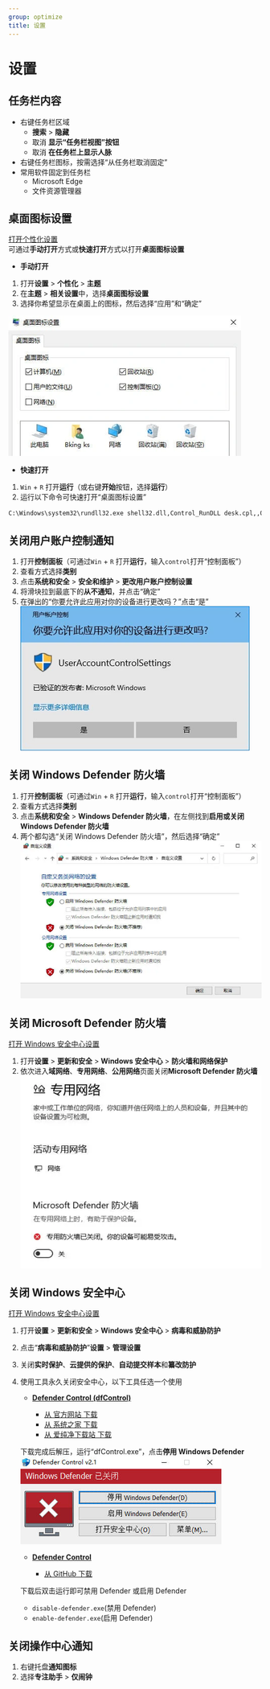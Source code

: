 ```yaml
---
group: optimize
title: 设置
---
```


# 设置

## 任务栏内容

- 右键任务栏区域
  - **搜索** > **隐藏**
  - 取消 **显示“任务栏视图”按钮**
  - 取消 **在任务栏上显示人脉**
- 右键任务栏图标，按需选择“从任务栏取消固定”
- 常用软件固定到任务栏
  - Microsoft Edge
  - 文件资源管理器

## 桌面图标设置

<a href="ms-settings:themes" > 打开个性化设置</a >  
可通过**手动打开**方式或**快速打开**方式以打开**桌面图标设置**

- **手动打开**

1. 打开**设置** > **个性化** > **主题**
2. 在**主题** > **相关设置**中，选择**桌面图标设置**
3. 选择你希望显示在桌面上的图标，然后选择“应用”和“确定”

![](./images/setting-screenshot-1.webp)

- **快速打开**

1. `Win` + `R` 打开**运行**（或右键**开始**按钮，选择**运行**）
2. 运行以下命令可快速打开“桌面图标设置”

```cmd
C:\Windows\system32\rundll32.exe shell32.dll,Control_RunDLL desk.cpl,,0
```

## 关闭用户账户控制通知

1. 打开**控制面板**（可通过`Win` + `R` 打开**运行**，输入`control`打开“控制面板”）
2. 查看方式选择**类别**
3. 点击**系统和安全** > **安全和维护** > **更改用户账户控制设置**
4. 将滑块拉到最底下的**从不通知**，并点击“确定”
5. 在弹出的“你要允许此应用对你的设备进行更改吗？”点击“是”
   ![](./images/setting-screenshot-2.webp)

## 关闭 Windows Defender 防火墙

1. 打开**控制面板**（可通过`Win` + `R` 打开**运行**，输入`control`打开“控制面板”）
2. 查看方式选择**类别**
3. 点击**系统和安全** > **Windows Defender 防火墙**，在左侧找到**启用或关闭 Windows Defender 防火墙**
4. 两个都勾选“关闭 Windows Defender 防火墙”，然后选择“确定”
   ![](./images/setting-screenshot-3.webp)

## 关闭 Microsoft Defender 防火墙

<a href="ms-settings:windowsdefender" > 打开 Windows 安全中心设置</a >

1. 打开**设置** > **更新和安全** > **Windows 安全中心** > **防火墙和网络保护**
2. 依次进入**域网络**、**专用网络**、**公用网络**页面关闭**Microsoft Defender 防火墙**
   ![](./images/setting-screenshot-4.webp)

## 关闭 Windows 安全中心

<a href="ms-settings:windowsdefender" > 打开 Windows 安全中心设置</a >

1. 打开**设置** > **更新和安全** > **Windows 安全中心** > **病毒和威胁防护**
2. 点击“**病毒和威胁防护**”**设置** > **管理设置**
3. 关闭**实时保护**、**云提供的保护**、**自动提交样本**和**纂改防护**
4. 使用工具永久关闭安全中心，以下工具任选一个使用

   - [**Defender Control (dfControl)**](https://www.sordum.org/9480/defender-control-v2-1/)

     - [从 官方网站 下载](https://www.sordum.org/files/downloads.php?st-defender-control)
     - [从 系统之家 下载](https://www.xitongzhijia.net/soft/243200.html)
     - [从 爱纯净下载站 下载](http://www.aichunjing.com/soft/2019-09-08/786.html)

   下载完成后解压，运行“dfControl.exe”，点击**停用 Windows Defender**
   ![](./images/setting-screenshot-5.webp)

   - [**Defender Control**](https://github.com/qtkite/defender-control)

     - [从 GitHub 下载](https://github.com/qtkite/defender-control/releases)

   下载后双击运行即可禁用 Defender 或启用 Defender

   - `disable-defender.exe`(禁用 Defender)
   - `enable-defender.exe`(启用 Defender)

## 关闭操作中心通知

1. 右键托盘**通知图标**
2. 选择**专注助手** > **仅闹钟**

